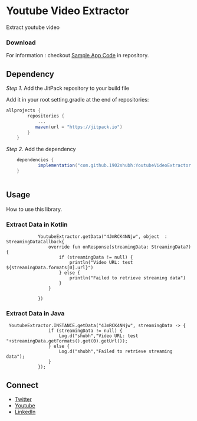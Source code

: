 
# Youtube Video Extractor
Extract youtube video					

### Download

For information : checkout [Sample App Code](https://github.com/1902shubh/YoutubeVideoExtractor/tree/master/app) in repository.

## Dependency

*Step 1*. Add the JitPack repository to your build file

Add it in your root setting.gradle at the end of repositories:

```gradle
allprojects {
		repositories {
			...
           maven(url = "https://jitpack.io")
		}
	}
  ```
  
  
*Step 2*. Add the dependency

```gradle
	dependencies {
	        implementation("com.github.1902shubh:YoutubeVideoExtractor:1.0.3")
	}
  
  ```
## Usage

How to use this library.

### Extract Data in Kotlin

```            
            YoutubeExtractor.getData("4JmRCK4NNjw", object  : StreamingDataCallback{
                override fun onResponse(streamingData: StreamingData?) {
                    if (streamingData != null) {
                        println("Video URL: test ${streamingData.formats[0].url}")
                    } else {
                        println("Failed to retrieve streaming data")
                    }
                }

            })
```

### Extract Data in Java

```
 YoutubeExtractor.INSTANCE.getData("4JmRCK4NNjw", streamingData -> {
                if (streamingData != null) {
                    Log.d("shubh","Video URL: test "+streamingData.getFormats().get(0).getUrl());
                } else {
                    Log.d("shubh","Failed to retrieve streaming data");
                }
            });
```
## Connect
- [Twitter](https://twitter.com/papayacoders)
- [Youtube](https://youtube.com/papayacoders)
- [LinkedIn](https://www.linkedin.com/in/1902shubh/)

